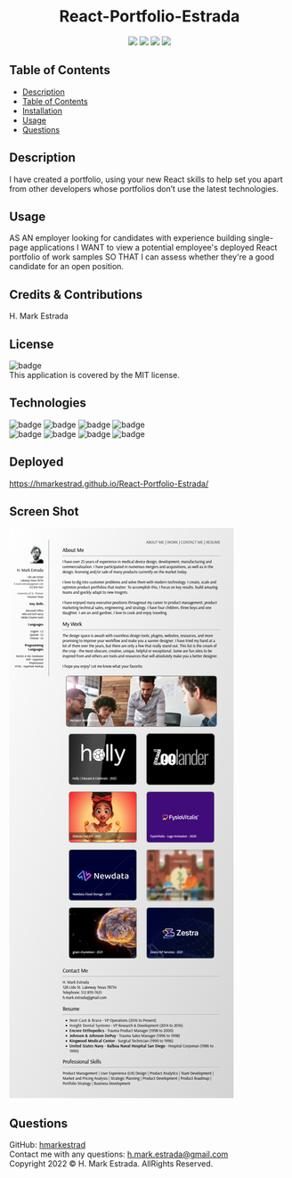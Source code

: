 <h1 align="center">React-Portfolio-Estrada</h1>

<p align="center">
<img src="https://img.shields.io/github/repo-size/hmarkestrad/React-Portfolio-Estrada" />
<img src="https://img.shields.io/github/languages/top/hmarkestrad/React-Portfolio-Estrada"  />
<img src="https://img.shields.io/github/issues/hmarkestrad/React-Portfolio-Estrada" />
<img src="https://img.shields.io/github/last-commit/hmarkestrad/React-Portfolio-Estrada" >
</p>
  
## Table of Contents
- [Description](#description)
- [Table of Contents](#table-of-contents)
- [Installation](#installation)
- [Usage](#usage)
- [Questions](#questions)
  
## Description
 I have created a portfolio, using your new React skills to help set you apart from other developers whose portfolios don’t use the latest technologies.
  
## Usage
AS AN employer looking for candidates with experience building single-page applications I WANT to view a potential employee's deployed React portfolio of work samples SO THAT I can assess whether they're a good candidate for an open position.
  
## Credits & Contributions
H. Mark Estrada
  
## License
![badge](https://img.shields.io/badge/license-MIT-brightgreen)<br>
This application is covered by the MIT license. 
  
## Technologies
![badge](https://img.shields.io/badge/Javascript-red)
![badge](https://img.shields.io/badge/jQuery-red)
![badge](https://img.shields.io/badge/-node.js-red)
![badge](https://img.shields.io/badge/-Reactjs-red)</br>
![badge](https://img.shields.io/badge/-screencastify-blue)
![badge](https://img.shields.io/badge/-json-blue)
![badge](https://img.shields.io/badge/-html5-blue)
![badge](https://img.shields.io/badge/-css-blue)
  
## Deployed 
https://hmarkestrad.github.io/React-Portfolio-Estrada/  
  
## Screen Shot
![React-Portfolio-Estrada](https://github.com/hmarkestrad/React-Portfolio-Estrada/blob/7355673a46a90c30b24dfc9eed71ee066dba4552/assets/images/Screenshot.jpg)
  
## Questions
GitHub: [hmarkestrad](https://github.com/hmarkestrad)<br>
Contact me with any questions: h.mark.estrada@gmail.com<br>
Copyright 2022 © H. Mark Estrada. AllRights Reserved.<br>